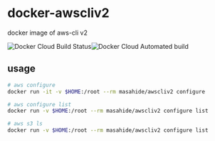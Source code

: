 # docker-awscliv2
docker image of aws-cli v2

![Docker Cloud Build Status](https://img.shields.io/docker/cloud/build/masahide/awscliv2)![Docker Cloud Automated build](https://img.shields.io/docker/cloud/automated/masahide/awscliv2)


## usage

```bash
# aws configure
docker run -it -v $HOME:/root --rm masahide/awscliv2 configure

# aws configure list
docker run -v $HOME:/root --rm masahide/awscliv2 configure list

# aws s3 ls
docker run -v $HOME:/root --rm masahide/awscliv2 configure list
```
